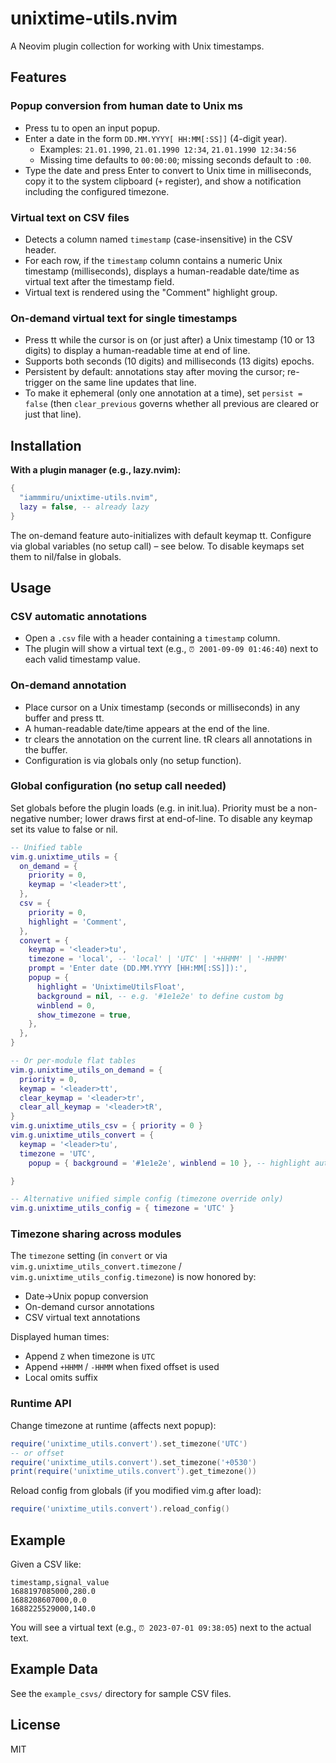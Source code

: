 # unixtime-utils.nvim

A Neovim plugin collection for working with Unix timestamps.

## Features

### Popup conversion from human date to Unix ms
- Press <leader>tu to open an input popup.
- Enter a date in the form `DD.MM.YYYY[ HH:MM[:SS]]` (4-digit year).
  - Examples: `21.01.1990`, `21.01.1990 12:34`, `21.01.1990 12:34:56`
  - Missing time defaults to `00:00:00`; missing seconds default to `:00`.
- Type the date and press Enter to convert to Unix time in milliseconds, copy it to the system clipboard (`+` register), and show a notification including the configured timezone.


### Virtual text on CSV files
- Detects a column named `timestamp` (case-insensitive) in the CSV header.
- For each row, if the `timestamp` column contains a numeric Unix timestamp (milliseconds), displays a human-readable date/time as virtual text after the timestamp field.
- Virtual text is rendered using the "Comment" highlight group.

### On-demand virtual text for single timestamps
- Press <leader>tt while the cursor is on (or just after) a Unix timestamp (10 or 13 digits) to display a human-readable time at end of line.
- Supports both seconds (10 digits) and milliseconds (13 digits) epochs.
- Persistent by default: annotations stay after moving the cursor; re-trigger on the same line updates that line.
- To make it ephemeral (only one annotation at a time), set `persist = false` (then `clear_previous` governs whether all previous are cleared or just that line).

## Installation

**With a plugin manager (e.g., lazy.nvim):**
```lua
{
  "iammmiru/unixtime-utils.nvim",
  lazy = false, -- already lazy
}
```

The on-demand feature auto-initializes with default keymap <leader>tt. Configure via global variables (no setup call) – see below. To disable keymaps set them to nil/false in globals.

## Usage

### CSV automatic annotations
- Open a `.csv` file with a header containing a `timestamp` column.
- The plugin will show a virtual text (e.g., `⏰ 2001-09-09 01:46:40`) next to each valid timestamp value.

### On-demand annotation
- Place cursor on a Unix timestamp (seconds or milliseconds) in any buffer and press <leader>tt.
- A human-readable date/time appears at the end of the line.
- <leader>tr clears the annotation on the current line. <leader>tR clears all annotations in the buffer.
- Configuration is via globals only (no setup function).

### Global configuration (no setup call needed)
Set globals before the plugin loads (e.g. in init.lua). Priority must be a non-negative number; lower draws first at end-of-line. To disable any keymap set its value to false or nil.
```lua
-- Unified table
vim.g.unixtime_utils = {
  on_demand = {
    priority = 0,
    keymap = '<leader>tt',
  },
  csv = {
    priority = 0,
    highlight = 'Comment',
  },
  convert = {
    keymap = '<leader>tu',
    timezone = 'local', -- 'local' | 'UTC' | '+HHMM' | '-HHMM'
    prompt = 'Enter date (DD.MM.YYYY [HH:MM[:SS]]):',
    popup = {
      highlight = 'UnixtimeUtilsFloat',
      background = nil, -- e.g. '#1e1e2e' to define custom bg
      winblend = 0,
      show_timezone = true,
    },
  },
}

-- Or per-module flat tables
vim.g.unixtime_utils_on_demand = {
  priority = 0,
  keymap = '<leader>tt',
  clear_keymap = '<leader>tr',
  clear_all_keymap = '<leader>tR',
}
vim.g.unixtime_utils_csv = { priority = 0 }
vim.g.unixtime_utils_convert = {
  keymap = '<leader>tu',
  timezone = 'UTC',
    popup = { background = '#1e1e2e', winblend = 10 }, -- highlight auto-applied if specified

}

-- Alternative unified simple config (timezone override only)
vim.g.unixtime_utils_config = { timezone = 'UTC' }
```

### Timezone sharing across modules
The `timezone` setting (in `convert` or via `vim.g.unixtime_utils_convert.timezone` / `vim.g.unixtime_utils_config.timezone`) is now honored by:
- Date->Unix popup conversion
- On-demand cursor annotations
- CSV virtual text annotations

Displayed human times:
- Append `Z` when timezone is `UTC`
- Append `+HHMM` / `-HHMM` when fixed offset is used
- Local omits suffix

### Runtime API
Change timezone at runtime (affects next popup):
```lua
require('unixtime_utils.convert').set_timezone('UTC')
-- or offset
require('unixtime_utils.convert').set_timezone('+0530')
print(require('unixtime_utils.convert').get_timezone())
```
Reload config from globals (if you modified vim.g after load):
```lua
require('unixtime_utils.convert').reload_config()
```

## Example
Given a CSV like:
```csv
timestamp,signal_value
1688197085000,280.0
1688208607000,0.0
1688225529000,140.0
```
You will see a virtual text (e.g., `⏰ 2023-07-01 09:38:05`) next to the actual
text.

## Example Data
See the `example_csvs/` directory for sample CSV files.

## License
MIT
